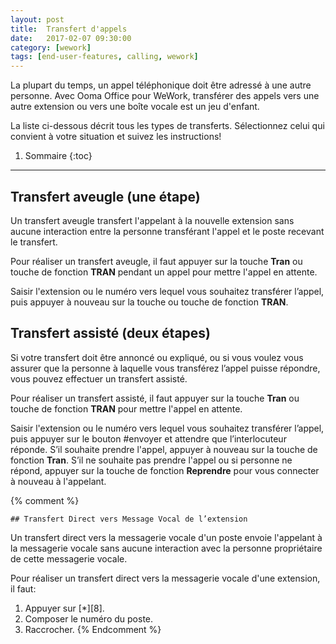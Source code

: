 ```yaml
---
layout: post
title:  Transfert d'appels
date:   2017-02-07 09:30:00
category: [wework]
tags: [end-user-features, calling, wework]
---
```


La plupart du temps, un appel téléphonique doit être adressé à une autre personne. Avec Ooma Office pour WeWork, transférer des appels vers une autre extension ou vers une boîte vocale est un jeu d'enfant.

La liste ci-dessous décrit tous les types de transferts. Sélectionnez celui qui convient à votre situation et suivez les instructions!

1. Sommaire
{:toc}
* * *

## Transfert aveugle (une étape)

Un transfert aveugle transfert l'appelant à la nouvelle extension sans aucune interaction entre la personne transférant l'appel et le poste recevant le transfert.

Pour réaliser un transfert aveugle, il faut appuyer sur la touche **Tran** ou touche de fonction **TRAN** pendant un appel pour mettre l'appel en attente.

Saisir l'extension ou le numéro vers lequel vous souhaitez transférer l’appel, puis appuyer à nouveau sur la touche ou touche de fonction **TRAN**.

## Transfert assisté (deux étapes)

Si votre transfert doit être annoncé ou expliqué, ou si vous voulez vous assurer que la personne à laquelle vous transférez l’appel puisse répondre, vous pouvez effectuer un transfert assisté.

Pour réaliser un transfert assisté, il faut appuyer sur la touche **Tran** ou touche de fonction **TRAN** pour mettre l'appel en attente.

Saisir l'extension ou le numéro vers lequel vous souhaitez transférer l’appel, puis appuyer sur le bouton #envoyer et attendre que l’interlocuteur réponde. S’il souhaite prendre l'appel, appuyer à nouveau sur la touche de fonction **Tran**. S’il ne souhaite pas prendre l'appel ou si personne ne répond, appuyer sur la touche de fonction **Reprendre** pour vous connecter à nouveau à l'appelant.

{% comment %}

	## Transfert Direct vers Message Vocal de l’extension

Un transfert direct vers la messagerie vocale d'un poste envoie l'appelant à la messagerie vocale sans aucune interaction avec la personne propriétaire de cette messagerie vocale.

Pour réaliser un transfert direct vers la messagerie vocale d'une extension, il faut:

1. Appuyer sur [*][8].
2. Composer le numéro du poste.
3. Raccrocher.
{% Endcomment %}